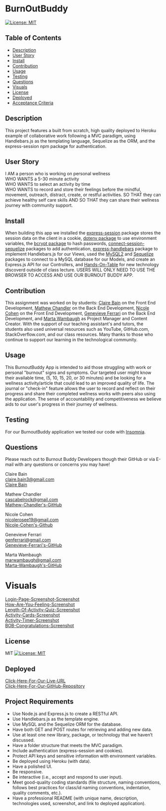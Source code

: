 # BurnOutBuddy
[![License: MIT](https://img.shields.io/badge/License-MIT-yellow.svg)](https://opensource.org/licenses/MIT)

## Table of Contents
* [Description](#description)
* [User Story](#user-story)
* [Install](#install)
* [Contribution](#contribution)
* [Usage](#usage)
* [Testing](#testing)
* [Questions](#questions)
* [Visuals](#visuals)
* [License](#license)
* [Deployed](#deployed)
* [Acceptance Criteria](acceptance-criteria)

## Description
This project features a built from scratch, high quality deployed to Heroku example of collaborative work following a MVC paradigm, using Handlebars.js as the templating language, Sequelize as the ORM, and the express-session npm package for authentication.<br/>

## User Story
I AM a person who is working on personal wellness<br/>
WHO WANTS a 5-30 minute activity<br/>
WHO WANTS to select an activity by time<br/>
WHO WANTS to record and store their feelings before the mindful, movement, outreach, distract, create, or restful activities.
SO THAT they can achieve healthy self care skills
AND SO THAT they can share their wellness journey with community support.

## Install
When building this app we installed the [express-session](https://www.npmjs.com/package/express-session) package stores the session data on the client in a cookie, [dotenv package](https://www.npmjs.com/package/dotenv) to use environment variables, the [bcrypt package](https://www.npmjs.com/package/bcrypt) to hash passwords, [connect-session-sequelize](https://www.npmjs.com/package/connect-session-sequelize) packages to add authentication,  [express-handlebars](https://www.npmjs.com/package/express-handlebars) package to implement Handlebars.js for our Views, used the [MySQL2](https://www.npmjs.com/package/mysql2) and [Sequelize](https://www.npmjs.com/package/sequelize) packages to connect to a MySQL database for our Models, and create an Express.js API for our Controllers, and [Hands-On-Table](https://handsontable.com/docs/javascript-data-grid/installation/) for new technology discoverd outside of class lecture. USERS WILL ONLY NEED TO USE THE BROWSER TO ACCESS AND USE OUR BURNOUT BUDDY APP.<br/>

## Contribution
This assignment was worked on by students: [Claire Bain](claire.bain3@gmail.com) on the Front End Development, [Mathew Chandler](cascabelrock@gmail.com) on the Back End Development, [Nicole Cohen](nicolerosee19@gmail.com) on the Front End Development, [Genevieve Ferrari](genferrari@gmail.com) on the Back End Development, and [Marta Wambaugh](marwambaugh@gmail.com) as Project Manager and Content Creator. With the support of our teaching assistant's and tutors, the students also used universal resources such as YouTube, GitHub.com, StackOverflow.com, and our class resources. Many thanks to those who continue to support our learning in the technological community.<br/>

## Usage
This BurnoutBuddy App is intended to aid those struggling with work or personal "burnout" signs and symptoms. Our targeted user might know their available time, (5, 10, 15, 20, or 30 minutes) and be looking for a wellness activity/article that could lead to an improved quality of life. The journal or "check-in" feature allows the user to record and reflect on their progress and share their completed wellness works with peers also using the application. The sense of accountability and competitiveness we believe aids to our user's progress in their journey of wellness.<br/>

## Testing
For our BurnoutBuddy application we tested our code with [Insomnia](https://insomnia.rest/).<br/>

## Questions
Please reach out to Burnout Buddy Developers though their GitHub or via E-mail with any questions or concerns you may have!<br/>

Claire Bain<br/>
claire.bain3@gmail.com<br/>
[Claire Bain](https://github.com/clairebain3)<br/>

Mathew Chandler<br/>
cascabelrock@gmail.com<br/>
[Mathew-Chandler's-GitHub](https://github.com/Stingxming)<br/>

Nicole Cohen<br/>
nicolerosee19@gmail.com<br/>
[Nicole-Cohen's-Github](https://github.com/nrose19)<br/>

Genevieve Ferrari<br/>
genferrari@gmail.com<br/>
[Genevieve-Ferrari's-GitHub](https://github.com/gjferrari)<br/>

Marta Wambaugh<br/>
marwambaugh@gmail.com <br/>
[Marta-Wambaugh's-GitHub](https://github.com/mwambaugh)<br/>

# Visuals
[Login-Page-Screenshot-Screenshot](./assets/loginPageScreenshot.jpg)<br/>
[How-Are-You-Feeling-Screenshot](./assets/FeelingsScreenshot.jpg)<br/>
[Length-Of-Activity-Quiz-Screenshot](./assets/timeQuizScreenshot.jpg)<br/>
[Activity-Cards-Screenshot](./assets/activitiesScreenshot.jpg)<br/>
[Activity-Timer-Screenshot](./assets/timerScreenshot.jpg)<br/>
[BOB-Congratulations-Screenshot](./assets/BOBCongratsScreenshot.jpg)<br/>


## License
MIT [![License: MIT](https://img.shields.io/badge/License-MIT-yellow.svg)](https://opensource.org/licenses/MIT)<br/>

## Deployed
[Click-Here-For-Our-Live-URL](https://burnout-buddy.herokuapp.com/)<br/>
[Click-Here-For-Our-GitHub-Repository](https://github.com/gjferrari/burnout-buddy)<br/>

## Project Requirements
* Use Node.js and Express.js to create a RESTful API.<br/>
* Use Handlebars.js as the template engine.<br/>
* Use MySQL and the Sequelize ORM for the database.<br/>
* Have both GET and POST routes for retrieving and adding new data.<br/>
* Use at least one new library, package, or technology that we haven’t discussed.<br/>
* Have a folder structure that meets the MVC paradigm.<br/>
* Include authentication (express-session and cookies).<br/>
* Protect API keys and sensitive information with environment variables.<br/>
* Be deployed using Heroku (with data).<br/>
* Have a polished UI.<br/>
* Be responsive.<br/>
* Be interactive (i.e., accept and respond to user input).<br/>
* Meet good-quality coding standards (file structure, naming conventions, follows best practices for class/id naming conventions, indentation, quality comments, etc.).<br/>
* Have a professional README (with unique name, description, technologies used, screenshot, and link to deployed application).<br/>